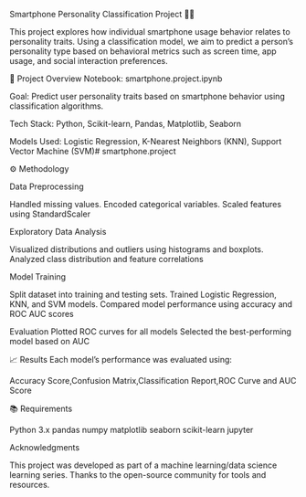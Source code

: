 Smartphone Personality Classification Project 📱🧠

This project explores how individual smartphone usage behavior relates to personality traits. Using a classification model, we aim to predict a person’s personality type based on behavioral metrics such as screen time, app usage, and social interaction preferences.

📂 Project Overview
Notebook: smartphone.project.ipynb

Goal: Predict user personality traits based on smartphone behavior using classification algorithms.

Tech Stack: Python, Scikit-learn, Pandas, Matplotlib, Seaborn

Models Used: Logistic Regression, K-Nearest Neighbors (KNN), Support Vector Machine (SVM)# smartphone.project

⚙️ Methodology

Data Preprocessing

Handled missing values.
Encoded categorical variables.
Scaled features using StandardScaler

Exploratory Data Analysis

Visualized distributions and outliers using histograms and boxplots.
Analyzed class distribution and feature correlations

Model Training

Split dataset into training and testing sets. 
Trained Logistic Regression, KNN, and SVM models. 
Compared model performance using accuracy and ROC AUC scores


Evaluation
Plotted ROC curves for all models
Selected the best-performing model based on AUC

📈 Results
Each model’s performance was evaluated using:

Accuracy Score,Confusion Matrix,Classification Report,ROC Curve and AUC Score

📚 Requirements

Python 3.x
pandas
numpy
matplotlib
seaborn
scikit-learn
jupyter

Acknowledgments

This project was developed as part of a machine learning/data science learning series. Thanks to the open-source community for tools and resources.
